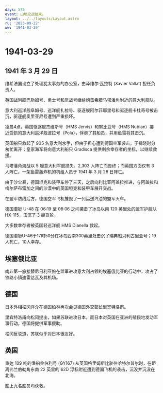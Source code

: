 ```yaml
---
days: 575
event: 山地之战结束。
layout: ../../layouts/Layout.astro
ru: '2023-09-22'
ww: '1941-03-29'
---
```


# 1941-03-29

## 1941 年 3 月 29 日

维希法国设立了处理犹太事务的办公室，由泽维尔·瓦拉特 (Xavier Vallat)
担任负责人。

英国战列舰巴勒姆号、勇士号和厌战号继续炮击希腊马塔潘角附近的意大利舰队。

意大利巡洋舰阜姆号、巡洋舰扎拉号、驱逐舰阿尔菲耶里号和驱逐舰卡杜奇号被击沉，驱逐舰奥里亚尼号遭到严重损坏。

凌晨4点，英国驱逐舰杰维斯号（HMS Jervis）和努比亚号（HMS
Nubian）接近受损的意大利巡洋舰波拉号（Pola），俘虏了其船员，并用鱼雷将其击沉。

英国船只救起了 905
名意大利水手，但由于担心遭到德国空军袭击，于拂晓时分匆忙离开；皇家海军将向意大利船只
Gradisca 提供剩余幸存者的坐标，以继续救援。

马塔潘角海战以 5 艘意大利军舰损失、2,303 人阵亡而告终；而英国方面仅有 3
人阵亡，一架鱼雷轰炸机的机组人员于 1941 年 3 月 28 日阵亡。

由于沙尘暴，德国坦克和装甲车停了三天，之后向利比亚阿盖拉推进，与阿盖拉和梅尔萨布雷加之间的沙漠中的英国坦克和装甲车展开交战。

在盟军防线后方，德国空军飞机摧毁了一列运送汽油的盟军火车。

德国潜艇 U-48 在 06:19 至 08:06 之间袭击了冰岛以南 120
英里处的盟军护航队 HX-115，击沉了 3 艘货轮。

大多数幸存者被英国轻巡洋舰 HMS Dianella 救起。

德国潜艇U-46于17时50分在冰岛西南300英里处击沉了瑞典船只利古里亚号；19人死亡，10人幸存。

## 埃塞俄比亚

南非第一旅接替尼日利亚旅在盟军进攻意大利占领的埃塞俄比亚的行动中，攻占了铁路小镇迪雷达瓦及其机场。

## 德国

日本外相松冈洋介在德国柏林再次会见德国外交部长里宾特洛甫。

里宾特洛甫向松冈提出，如果苏联进攻日本，而日本对英国在亚洲的殖民地发动军事行动，德国将提供军事援助。

松冈反驳道，苏联似乎对日本很友好。

## 英国

重达 109 吨的渔船金伯利号 (GY167)
从英国格里姆斯比驶往哈特尔普尔时，在距离弗兰伯勒角东南 22 英里的 62D
浮标附近遭到德国飞机的袭击，沉没并沉没在北海。

船上九名船员均获救。